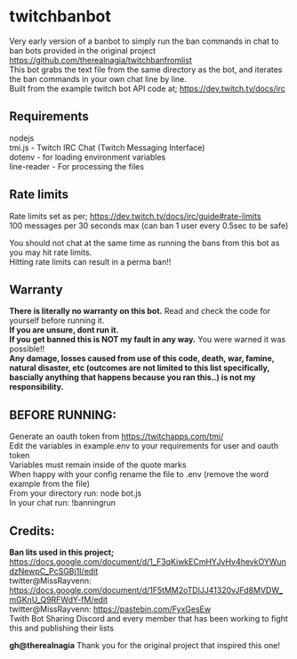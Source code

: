 # twitchbanbot
Very early version of a banbot to simply run the ban commands in chat to ban bots provided in the original project https://github.com/therealnagia/twitchbanfromlist  
This bot grabs the text file from the same directory as the bot, and iterates the ban commands in your own chat line by line.  
Built from the example twitch bot API code at; https://dev.twitch.tv/docs/irc  

## Requirements
nodejs  
 tmi.js - Twitch IRC Chat (Twitch Messaging Interface)  
 dotenv - for loading environment variables  
 line-reader - For processing the files  

## Rate limits
Rate limits set as per; https://dev.twitch.tv/docs/irc/guide#rate-limits  
100 messages per 30 seconds max (can ban 1 user every 0.5sec to be safe)

You should not chat at the same time as running the bans from this bot as you may hit rate limits.  
Hitting rate limits can result in a perma ban!!

## Warranty
**There is literally no warranty on this bot.** Read and check the code for yourself before running it.  
**If you are unsure, dont run it.**  
**If you get banned this is NOT my fault in any way.** You were warned it was possible!!  
**Any damage, losses caused from use of this code, death, war, famine, natural disaster, etc (outcomes are not limited to this list specifically, bascially anything that happens because you ran this..) is not my responsibility.**

## BEFORE RUNNING:
Generate an oauth token from https://twitchapps.com/tmi/  
Edit the variables in example.env to your requirements for user and oauth token  
Variables must remain inside of the quote marks  
When happy with your config rename the file to .env (remove the word example from the file)  
From your directory run: node bot.js  
In your chat run: !banningrun

## Credits:
**Ban lits used in this project;**
https://docs.google.com/document/d/1_F3qKiwkECmHYJvHv4hevkOYWundzNewpC_PcSGBj1I/edit  
twitter@MissRayvenn: https://docs.google.com/document/d/1F5tMM2oTDlJJ41320vJFd8MVDW_mGKnU_Q9RFWdY-fM/edit  
twitter@MissRayvenn: https://pastebin.com/FyxGesEw  
Twith Bot Sharing Discord and every member that has been working to fight this and publishing their lists  

**gh@therealnagia** Thank you for the original project that inspired this one!
